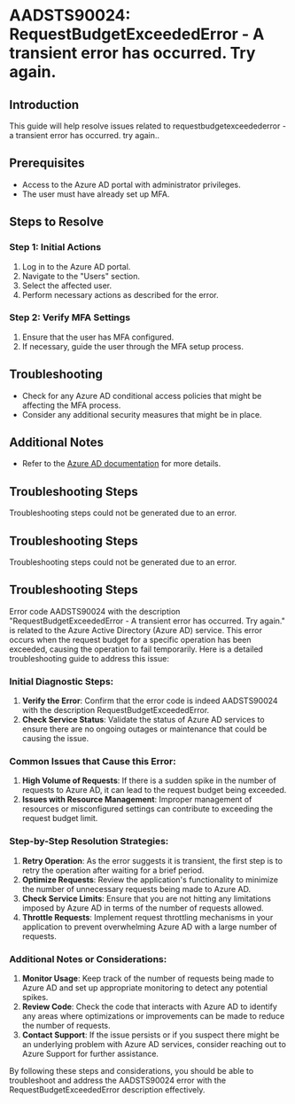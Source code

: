 # AADSTS90024: RequestBudgetExceededError - A transient error has occurred. Try again.

## Introduction
This guide will help resolve issues related to requestbudgetexceedederror - a transient error has occurred. try again..

## Prerequisites
- Access to the Azure AD portal with administrator privileges.
- The user must have already set up MFA.

## Steps to Resolve

### Step 1: Initial Actions
1. Log in to the Azure AD portal.
2. Navigate to the "Users" section.
3. Select the affected user.
4. Perform necessary actions as described for the error.

### Step 2: Verify MFA Settings
1. Ensure that the user has MFA configured.
2. If necessary, guide the user through the MFA setup process.

## Troubleshooting
- Check for any Azure AD conditional access policies that might be affecting the MFA process.
- Consider any additional security measures that might be in place.

## Additional Notes
- Refer to the [Azure AD documentation](https://learn.microsoft.com/en-us/azure/active-directory/) for more details.


## Troubleshooting Steps
Troubleshooting steps could not be generated due to an error.

## Troubleshooting Steps
Troubleshooting steps could not be generated due to an error.

## Troubleshooting Steps
Error code AADSTS90024 with the description "RequestBudgetExceededError - A transient error has occurred. Try again." is related to the Azure Active Directory (Azure AD) service. This error occurs when the request budget for a specific operation has been exceeded, causing the operation to fail temporarily. Here is a detailed troubleshooting guide to address this issue:

### Initial Diagnostic Steps:
1. **Verify the Error**: Confirm that the error code is indeed AADSTS90024 with the description RequestBudgetExceededError.
2. **Check Service Status**: Validate the status of Azure AD services to ensure there are no ongoing outages or maintenance that could be causing the issue.

### Common Issues that Cause this Error:
1. **High Volume of Requests**: If there is a sudden spike in the number of requests to Azure AD, it can lead to the request budget being exceeded.
2. **Issues with Resource Management**: Improper management of resources or misconfigured settings can contribute to exceeding the request budget limit.
  
### Step-by-Step Resolution Strategies:
1. **Retry Operation**: As the error suggests it is transient, the first step is to retry the operation after waiting for a brief period.
2. **Optimize Requests**: Review the application's functionality to minimize the number of unnecessary requests being made to Azure AD.
3. **Check Service Limits**: Ensure that you are not hitting any limitations imposed by Azure AD in terms of the number of requests allowed.
4. **Throttle Requests**: Implement request throttling mechanisms in your application to prevent overwhelming Azure AD with a large number of requests.
  
### Additional Notes or Considerations:
1. **Monitor Usage**: Keep track of the number of requests being made to Azure AD and set up appropriate monitoring to detect any potential spikes.
2. **Review Code**: Check the code that interacts with Azure AD to identify any areas where optimizations or improvements can be made to reduce the number of requests.
3. **Contact Support**: If the issue persists or if you suspect there might be an underlying problem with Azure AD services, consider reaching out to Azure Support for further assistance.

By following these steps and considerations, you should be able to troubleshoot and address the AADSTS90024 error with the RequestBudgetExceededError description effectively.